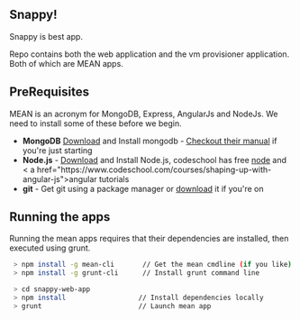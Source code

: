 ## Snappy!
Snappy is best app.

Repo contains both the web application and the vm provisioner application. Both of which are MEAN apps.

## PreRequisites
MEAN is an acronym for MongoDB, Express, AngularJs and NodeJs. We need to install some of these before we begin.

<ul>
<li><strong>MongoDB</strong> <a href="http://www.mongodb.org/downloads">Download</a> and Install mongodb - <a href="http://docs.mongodb.org/manual">Checkout their manual</a> if you're just starting</li>
<li><strong>Node.js</strong> - <a href="http://nodejs.org/download/">Download</a> and Install Node.js, codeschool has free <a href="https://www.codeschool.com/courses/real-time-web-with-node-js">node</a> and < a href="https://www.codeschool.com/courses/shaping-up-with-angular-js">angular</a> tutorials</li>
<li><strong>git</strong> - Get git using a package manager or <a href="http://git-scm.com/downloads">download</a> it if you're on </li>
</ul>

## Running the apps
Running the mean apps requires that their dependencies are installed, then executed using grunt.

```bash
 > npm install -g mean-cli       // Get the mean cmdline (if you like)
 > npm install -g grunt-cli      // Install grunt command line

 > cd snappy-web-app
 > npm install       			// Install dependencies locally
 > grunt                        // Launch mean app
```

